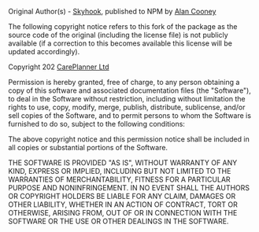 Original Author(s) - [Skyhook](https://www.skyhookadventure.com/), published to NPM by [Alan Cooney](https://www.npmjs.com/~alan-cooney)

The following copyright notice refers to this fork of the package as the source code of the original (including the
license file) is not publicly available (if a correction to this becomes available this license will be updated
accordingly).

Copyright 202 [CarePlanner Ltd](https://www.care-planner.co.uk/)

Permission is hereby granted, free of charge, to any person obtaining a copy of this software and associated documentation files (the "Software"), to deal in the Software without restriction, including without limitation the rights to use, copy, modify, merge, publish, distribute, sublicense, and/or sell copies of the Software, and to permit persons to whom the Software is furnished to do so, subject to the following conditions:

The above copyright notice and this permission notice shall be included in all copies or substantial portions of the Software.

THE SOFTWARE IS PROVIDED "AS IS", WITHOUT WARRANTY OF ANY KIND, EXPRESS OR IMPLIED, INCLUDING BUT NOT LIMITED TO THE WARRANTIES OF MERCHANTABILITY, FITNESS FOR A PARTICULAR PURPOSE AND NONINFRINGEMENT. IN NO EVENT SHALL THE AUTHORS OR COPYRIGHT HOLDERS BE LIABLE FOR ANY CLAIM, DAMAGES OR OTHER LIABILITY, WHETHER IN AN ACTION OF CONTRACT, TORT OR OTHERWISE, ARISING FROM, OUT OF OR IN CONNECTION WITH THE SOFTWARE OR THE USE OR OTHER DEALINGS IN THE SOFTWARE.
